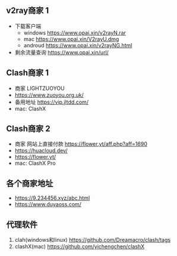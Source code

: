 ## v2ray商家 1
- 下载客户端
    - windows https://www.opai.xin/v2rayN.rar
    - mac   https://www.opai.xin/V2rayU.dmg
    - androud https://www.opai.xin/v2rayNG.html
- 剩余流量查询 https://www.opai.xin/url/

## Clash商家 1
- 商家 LIGHTZUOYOU
- https://www.zuoyou.org.uk/
- 备用地址 https://vip.jltdd.com/
- mac: ClashX

## Clash商家 2
- 商家 网站上直接付款 https://flower.yt/aff.php?aff=1690
- https://huacloud.dev/
- https://flower.yt/
- mac: ClashX Pro

## 各个商家地址
- https://9.234456.xyz/abc.html
- https://www.duyaoss.com/ 

## 代理软件
1. clah(windows和linux) https://github.com/Dreamacro/clash/tags
2. clashX(mac) https://github.com/yichengchen/clashX